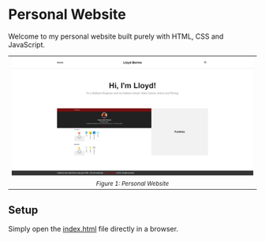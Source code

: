 # Personal Website

Welcome to my personal website built purely with HTML, CSS and JavaScript.

<table align="center">
  <tr>
    <td align="center">
      <img src="./images/personal_site_thumbnail.png" width="100%"/><br>
      <sub><em>Figure 1: Personal Website</em></sub>
    </td>
  </tr>
</table>

## Setup

Simply open the [index.html](./index.html) file directly in a browser.
